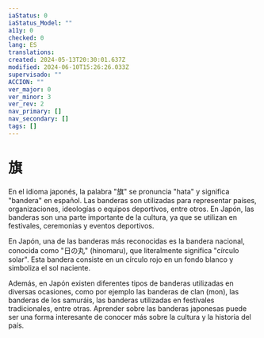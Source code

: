 ```yaml
---
iaStatus: 0
iaStatus_Model: ""
a11y: 0
checked: 0
lang: ES
translations: 
created: 2024-05-13T20:30:01.637Z
modified: 2024-06-10T15:26:26.033Z
supervisado: ""
ACCION: ""
ver_major: 0
ver_minor: 3
ver_rev: 2
nav_primary: []
nav_secondary: []
tags: []
---
```

# 旗

En el idioma japonés, la palabra "旗" se pronuncia "hata" y significa "bandera" en español. Las banderas son utilizadas para representar países, organizaciones, ideologías o equipos deportivos, entre otros. En Japón, las banderas son una parte importante de la cultura, ya que se utilizan en festivales, ceremonias y eventos deportivos. 

En Japón, una de las banderas más reconocidas es la bandera nacional, conocida como "日の丸" (hinomaru), que literalmente significa "círculo solar". Esta bandera consiste en un círculo rojo en un fondo blanco y simboliza el sol naciente. 

Además, en Japón existen diferentes tipos de banderas utilizadas en diversas ocasiones, como por ejemplo las banderas de clan (mon), las banderas de los samuráis, las banderas utilizadas en festivales tradicionales, entre otras. Aprender sobre las banderas japonesas puede ser una forma interesante de conocer más sobre la cultura y la historia del país.
